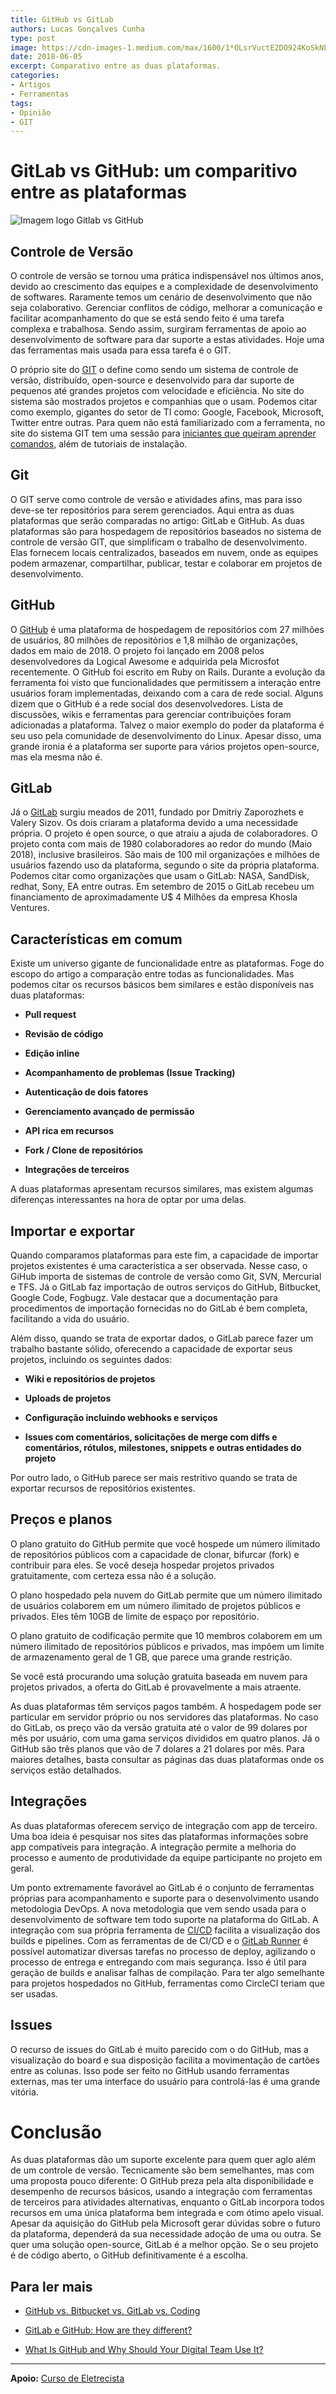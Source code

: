```yaml
---
title: GitHub vs GitLab
authors: Lucas Gonçalves Cunha
type: post
image: https://cdn-images-1.medium.com/max/1600/1*OLsrVuctE2DO924KoSkNLA.png
date: 2018-06-05
excerpt: Comparativo entre as duas plataformas.
categories:
- Artigos
- Ferramentas
tags:
- Opinião
- GIT
---
```


# GitLab vs GitHub: um comparitivo entre as plataformas

![Imagem logo Gitlab vs GitHub](https://cdn-images-1.medium.com/max/1600/1*OLsrVuctE2DO924KoSkNLA.png)

## Controle de Versão

O controle de versão se tornou uma prática indispensável nos últimos anos, devido ao crescimento das equipes e a complexidade de desenvolvimento de softwares. Raramente temos um cenário de desenvolvimento que não seja colaborativo. Gerenciar conflitos de código, melhorar a comunicação e facilitar acompanhamento do que se está sendo feito é uma tarefa complexa e trabalhosa. Sendo assim, surgiram ferramentas de apoio ao desenvolvimento de software para dar suporte a estas atividades. Hoje uma das ferramentas mais usada para essa tarefa é o GIT.

O próprio site do [GIT](https://git-scm.com/) o define como sendo um sistema de controle de versão, distribuído, open-source e desenvolvido para dar suporte de pequenos até grandes projetos com velocidade e eficiência. No site do sistema são mostrados projetos e companhias que o usam. Podemos citar como exemplo, gigantes do setor de TI como: Google, Facebook, Microsoft, Twitter entre outras. Para quem não está familiarizado com a ferramenta, no site do sistema GIT tem uma sessão para [iniciantes que queiram aprender comandos](https://try.github.io/levels/1/challenges/1), além de tutoriais de instalação.

## Git

O GIT serve como controle de versão e atividades afins, mas para isso deve-se ter repositórios para serem gerenciados. Aqui entra as duas plataformas que serão comparadas no artigo: GitLab e GitHub. As duas plataformas são para hospedagem de repositórios baseados no sistema de controle de versão GIT, que simplificam o trabalho de desenvolvimento. Elas fornecem locais centralizados, baseados em nuvem, onde as equipes podem armazenar, compartilhar, publicar, testar e colaborar em projetos de desenvolvimento.

## GitHub

O [GitHub](https://github.com/) é uma plataforma de hospedagem de repositórios com 27 milhões de usuários, 80 milhões de repositórios e 1,8 milhão de organizações, dados em maio de 2018. O projeto foi lançado em 2008 pelos desenvolvedores da Logical Awesome e adquirida pela Microsfot recentemente. O GitHub foi escrito em Ruby on Rails. Durante a evolução da ferramenta foi visto que funcionalidades que permitissem a interação entre usuários foram implementadas, deixando com a cara de rede social. Alguns dizem que o GitHub é a rede social dos desenvolvedores. Lista de discussões, wikis e ferramentas para gerenciar contribuições foram adicionadas a plataforma. Talvez o maior exemplo do poder da plataforma é seu uso pela comunidade de desenvolvimento do Linux. Apesar disso, uma grande ironia é a plataforma ser suporte para vários projetos open-source, mas ela mesma não é.

## GitLab

Já o [GitLab](https://gitlab.com/) surgiu meados de 2011, fundado por Dmitriy Zaporozhets e Valery Sizov. Os dois criaram a plataforma devido a uma necessidade própria. O projeto é open source, o que atraiu a ajuda de colaboradores. O projeto conta com mais de 1980 colaboradores ao redor do mundo (Maio 2018), inclusive brasileiros. São mais de 100 mil organizações e milhões de usuários fazendo uso da plataforma, segundo o site da própria plataforma. Podemos citar como organizações que usam o GitLab: NASA, SandDisk, redhat, Sony, EA entre outras. Em setembro de 2015 o GitLab recebeu um financiamento de aproximadamente U$ 4 Milhões da empresa Khosla Ventures.

## Características em comum

Existe um universo gigante de funcionalidade entre as plataformas. Foge do escopo do artigo a comparação entre todas as funcionalidades. Mas podemos citar os recursos básicos bem similares e estão disponíveis nas duas plataformas:

* **Pull request**

* **Revisão de código**

* **Edição inline**

* **Acompanhamento de problemas (Issue Tracking)**

* **Autenticação de dois fatores**

* **Gerenciamento avançado de permissão**

* **API rica em recursos**

* **Fork / Clone de repositórios**

* **Integrações de terceiros**

A duas plataformas apresentam recursos similares, mas existem algumas diferenças interessantes na hora de optar por uma delas.

## Importar e exportar

Quando comparamos plataformas para este fim, a capacidade de importar projetos existentes é uma característica a ser observada. Nesse caso, o GiHub importa de sistemas de controle de versão como Git, SVN, Mercurial e TFS. Já o GitLab faz importação de outros serviços do GitHub, Bitbucket, Google Code, Fogbugz. Vale destacar que a documentação para procedimentos de importação fornecidas no do GitLab é bem completa, facilitando a vida do usuário.

Além disso, quando se trata de exportar dados, o GitLab parece fazer um trabalho bastante sólido, oferecendo a capacidade de exportar seus projetos, incluindo os seguintes dados:

* **Wiki e repositórios de projetos**

* **Uploads de projetos**

* **Configuração incluindo webhooks e serviços**

* **Issues com comentários, solicitações de merge com diffs e comentários, rótulos, milestones, snippets e outras entidades do projeto**

Por outro lado, o GitHub parece ser mais restritivo quando se trata de exportar recursos de repositórios existentes.

## Preços e planos

O plano gratuito do GitHub permite que você hospede um número ilimitado de repositórios públicos com a capacidade de clonar, bifurcar (fork) e contribuir para eles. Se você deseja hospedar projetos privados gratuitamente, com certeza essa não é a solução.

O plano hospedado pela nuvem do GitLab permite que um número ilimitado de usuários colaborem em um número ilimitado de projetos públicos e privados. Eles têm 10GB de limite de espaço por repositório.

O plano gratuito de codificação permite que 10 membros colaborem em um número ilimitado de repositórios públicos e privados, mas impõem um limite de armazenamento geral de 1 GB, que parece uma grande restrição.

Se você está procurando uma solução gratuita baseada em nuvem para projetos privados, a oferta do GitLab é provavelmente a mais atraente.

As duas plataformas têm serviços pagos também. A hospedagem pode ser particular em servidor próprio ou nos servidores das plataformas. No caso do GitLab, os preço vão da versão gratuita até o valor de 99 dolares por mês por usuário, com uma gama serviços divididos em quatro planos. Já o GitHub são três planos que vão de 7 dolares a 21 dolares por mês. Para maiores detalhes, basta consultar as páginas das duas plataformas onde os serviços estão detalhados.

## Integrações

As duas plataformas oferecem serviço de integração com app de terceiro. Uma boa ideia é pesquisar nos sites das plataformas informações sobre app compatíveis para integração. A integração permite a melhoria do processo e aumento de produtividade da equipe participante no projeto em geral.

Um ponto extremamente favorável ao GitLab é o conjunto de ferramentas próprias para acompanhamento e suporte para o desenvolvimento usando metodologia DevOps. A nova metodologia que vem sendo usada para o desenvolvimento de software tem todo suporte na plataforma do GitLab. A integração com sua própria ferramenta de [CI/CD](https://about.gitlab.com/features/gitlab-ci-cd/) facilita a visualização dos builds e pipelines. Com as ferramentas de de CI/CD e o [GitLab Runner](https://docs.gitlab.com/runner/) é possível automatizar diversas tarefas no processo de deploy, agilizando o processo de entrega e entregando com mais segurança. Isso é útil para geração de builds e analisar falhas de compilação. Para ter algo semelhante para projetos hospedados no GitHub, ferramentas como CircleCI teriam que ser usadas.

## Issues

O recurso de issues do GitLab é muito parecido com o do GitHub, mas a visualização do board e sua disposição facilita a movimentação de cartões entre as colunas. Isso pode ser feito no GitHub usando ferramentas externas, mas ter uma interface do usuário para controlá-las é uma grande vitória.

# Conclusão

As duas plataformas dão um suporte excelente para quem quer aglo além de um controle de versão. Tecnicamente são bem semelhantes, mas com uma proposta pouco diferente: O GitHub preza pela alta disponibilidade e desempenho de recursos básicos, usando a integração com ferramentas de terceiros para atividades alternativas, enquanto o GitLab incorpora todos recursos em uma única plataforma bem integrada e com ótimo apelo visual. Apesar da aquisição do GitHub pela Microsoft gerar dúvidas sobre o futuro da plataforma, dependerá da sua necessidade adoção de uma ou outra. Se quer uma solução open-source, GitLab é a melhor opção. Se o seu projeto é de código aberto, o GitHub definitivamente é a escolha.

## Para ler mais

* [GitHub vs. Bitbucket vs. GitLab vs. Coding](https://medium.com/flow-ci/github-vs-bitbucket-vs-gitlab-vs-coding-7cf2b43888a1)

* [GitLab e GitHub: How are they different?](https://www.upwork.com/hiring/development/gitlab-vs-github-how-are-they-different/)

* [What Is GitHub and Why Should Your Digital Team Use It?](https://www.upwork.com/hiring/development/what-is-github-and-why-should-your-digital-team-use-it/)


---

**Apoio:** [Curso de Eletrecista](https://portaldaengenharia.com/cursos/curso-de-eletricista)
